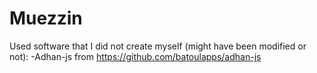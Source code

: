 # Muezzin

Used software that I did not create myself (might have been modified or not):
    -Adhan-js from https://github.com/batoulapps/adhan-js
    